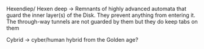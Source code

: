 Hexendiep/ Hexen deep -> Remnants of highly advanced automata that guard the inner layer(s) of the Disk. They prevent anything from entering it. The through-way tunnels are not guarded by them but they do keep tabs on them


Cybrid -> cyber/human hybrid from the Golden age?